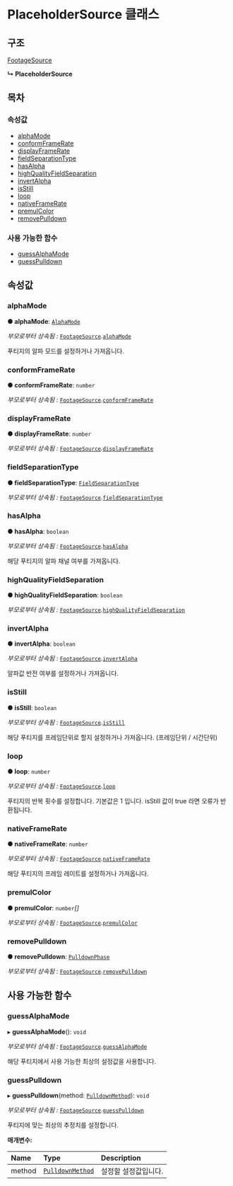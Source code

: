 # PlaceholderSource 클래스

## 구조

[FootageSource](footagesource-class.md)

**↳ PlaceholderSource**

## 목차

### 속성값

* [alphaMode](placeholdersource-class.md#alphamode)
* [conformFrameRate](placeholdersource-class.md#conformframerate)
* [displayFrameRate](placeholdersource-class.md#displayframerate)
* [fieldSeparationType](placeholdersource-class.md#fieldseparationtype)
* [hasAlpha](placeholdersource-class.md#hasalpha)
* [highQualityFieldSeparation](placeholdersource-class.md#highqualityfieldseparation)
* [invertAlpha](placeholdersource-class.md#invertalpha)
* [isStill](placeholdersource-class.md#isstill)
* [loop](placeholdersource-class.md#loop)
* [nativeFrameRate](placeholdersource-class.md#nativeframerate)
* [premulColor](placeholdersource-class.md#premulcolor)
* [removePulldown](placeholdersource-class.md#removepulldown)

### 사용 가능한 함수

* [guessAlphaMode](placeholdersource-class.md#guessalphamode)
* [guessPulldown](placeholdersource-class.md#guesspulldown)

## 속성값

### alphaMode  <a id="alphamode"></a>

**● alphaMode**: [`AlphaMode`](../etc/enum/_affectscript_.affectscriptapi.alphamode.md)

_부모로부터 상속됨 :_ [`FootageSource`](footagesource-class.md)_._[`alphaMode`](footagesource-class.md#alphamode)

푸티지의 알파 모드를 설정하거나 가져옵니다.

### conformFrameRate  <a id="conformframerate"></a>

**● conformFrameRate**: `number`

_부모로부터 상속됨 :_ [`FootageSource`](footagesource-class.md)_._[`conformFrameRate`](footagesource-class.md#conformframerate)

### displayFrameRate  <a id="displayframerate"></a>

**● displayFrameRate**: `number`

_부모로부터 상속됨 :_ [`FootageSource`](footagesource-class.md)_._[`displayFrameRate`](footagesource-class.md#displayframerate)

### fieldSeparationType  <a id="fieldseparationtype"></a>

**● fieldSeparationType**: [`FieldSeparationType`](../etc/enum/_affectscript_.affectscriptapi.fieldseparationtype.md)

_부모로부터 상속됨 :_ [`FootageSource`](footagesource-class.md)_._[`fieldSeparationType`](footagesource-class.md#fieldseparationtype)

### hasAlpha  <a id="hasalpha"></a>

**● hasAlpha**: `boolean`

_부모로부터 상속됨 :_ [`FootageSource`](footagesource-class.md)_._[`hasAlpha`](footagesource-class.md#hasalpha)

해당 푸티지의 알파 채널 여부를 가져옵니다.

### highQualityFieldSeparation  <a id="highqualityfieldseparation"></a>

**● highQualityFieldSeparation**: `boolean`

_부모로부터 상속됨 :_ [`FootageSource`](footagesource-class.md)_._[`highQualityFieldSeparation`](footagesource-class.md#highqualityfieldseparation)

### invertAlpha  <a id="invertalpha"></a>

**● invertAlpha**: `boolean`

_부모로부터 상속됨 :_ [`FootageSource`](footagesource-class.md)_._[`invertAlpha`](footagesource-class.md#invertalpha)

알파값 반전 여부를 설정하거나 가져옵니다.

### isStill  <a id="isstill"></a>

**● isStill**: `boolean`

_부모로부터 상속됨 :_ [`FootageSource`](footagesource-class.md)_._[`isStill`](footagesource-class.md#isstill)

해당 푸티지를 프레임단위로 할지 설정하거나 가져옵니다. \(프레임단위 / 시간단위\)

### loop  <a id="loop"></a>

**● loop**: `number`

_부모로부터 상속됨 :_ [`FootageSource`](footagesource-class.md)_._[`loop`](footagesource-class.md#loop)

푸티지의 반복 횟수를 설정합니다. 기본값은 1 입니다. isStill 값이 true 라면 오류가 반환됩니다.

### nativeFrameRate  <a id="nativeframerate"></a>

**● nativeFrameRate**: `number`

_부모로부터 상속됨 :_ [`FootageSource`](footagesource-class.md)_._[`nativeFrameRate`](footagesource-class.md#nativeframerate)

해당 푸티지의 프레임 레이트를 설정하거나 가져옵니다.

### premulColor  <a id="premulcolor"></a>

**● premulColor**: `number`_\[\]_

_부모로부터 상속됨 :_ [`FootageSource`](footagesource-class.md)_._[`premulColor`](footagesource-class.md#premulcolor)

### removePulldown  <a id="removepulldown"></a>

**● removePulldown**: [`PulldownPhase`](../etc/class/pulldownphase-class.md)

_부모로부터 상속됨 :_ [`FootageSource`](footagesource-class.md)_._[`removePulldown`](footagesource-class.md#removepulldown)

## 사용 가능한 함수

### guessAlphaMode  <a id="guessalphamode"></a>

▸ **guessAlphaMode**\(\): `void`

_부모로부터 상속됨 :_ [`FootageSource`](footagesource-class.md)_._[`guessAlphaMode`](footagesource-class.md#guessalphamode)

해당 푸티지에서 사용 가능한 최상의 설정값을 사용합니다.

### guessPulldown  <a id="guesspulldown"></a>

▸ **guessPulldown**\(method: [`PulldownMethod`](../etc/enum/_affectscript_.affectscriptapi.pulldownmethod.md)\): `void`

_부모로부터 상속됨 :_ [`FootageSource`](footagesource-class.md)_._[`guessPulldown`](footagesource-class.md#guesspulldown)

푸티지에 맞는 최상의 추정치를 설정합니다.

**매개변수:**

| Name | Type | Description |
| :--- | :--- | :--- |
| method | [`PulldownMethod`](../etc/enum/_affectscript_.affectscriptapi.pulldownmethod.md) | 설정할 설정값입니다. |

